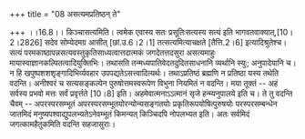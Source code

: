 +++
title = "08 असत्यमप्रतिष्ठन् ते"

+++
।।16.8।। किञ्चासत्यमिति। त्वमेक एवास्य सतः प्रसूतिःसत्यस्य सत्यं इति
भागवतवाक्यात्,\[10।2।2826\] सदेव सोम्येदमग्र आसीत् \[छां.उ.6।2।1\]
तत्सत्यमित्याचक्षते \[तैत्ति.2।6\] इत्यादिश्रुतेश्च। सत्यं
परमकाष्ठापन्नसत्यवस्तुकृतिसाध्यत्वात्तदात्मकं जगदेतत्तदसुरा असत्यमाहुः
मायास्वाज्ञानकल्पितत्वादियुक्तिभिः। तथासति तन्मध्यपातिवेदतदुदितसाधनानि
व्यर्थानि स्युः; अनुपादेयानि च। न हि खपुष्पशशशृङ्गादिभिर्व्यवहार
उपपद्यतेऽसत्त्वादित्यर्थः। तथाऽप्रतिष्ठं ब्रह्मणि न प्रतिष्ठा यस्य तथेति
वदन्ति। अनीश्वरं च सत्यसङ्कल्पेन पुरुषोत्तमस्वरूपेण विभुना नियमितं न
वदन्ति। मया तूक्तं -- अहं सर्वस्य प्रभवो मत्तः सर्वं प्रवृर्त्तते
\[10।8\] इति। अहमेवात्मनाऽऽत्मानं सृजे हन्म्यनुपालये इति च। ते तु वदन्ति
चैवम् -- अपरस्परसम्भूतं अपरस्परसम्भूतयोरन्योन्यसङ्गतयोः
प्रकृतिरूपयोषित्पुरुषयोः परस्परसम्बन्धेन जातमिदं
मनुष्यपश्वाद्युपलभ्यतेऽनेवम्भूतं किमन्यत् किञ्चिदपि नोपलभ्यत इति। अतः
सर्वमिदं जगत्कामहैतुकमिति वदन्ति सहजासुराः।
